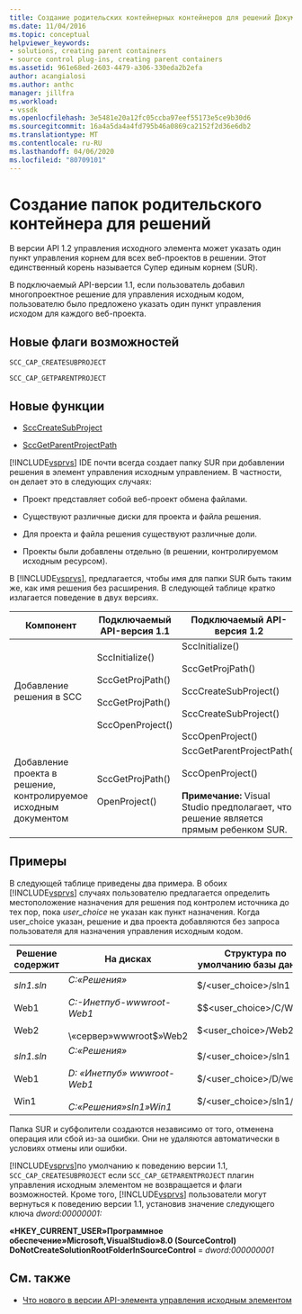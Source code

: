 ```yaml
---
title: Создание родительских контейнерных контейнеров для решений Документы Майкрософт
ms.date: 11/04/2016
ms.topic: conceptual
helpviewer_keywords:
- solutions, creating parent containers
- source control plug-ins, creating parent containers
ms.assetid: 961e68ed-2603-4479-a306-330eda2b2efa
author: acangialosi
ms.author: anthc
manager: jillfra
ms.workload:
- vssdk
ms.openlocfilehash: 3e5481e20a12fc05ccba97eef55173e5ce9b30d6
ms.sourcegitcommit: 16a4a5da4a4fd795b46a0869ca2152f2d36e6db2
ms.translationtype: MT
ms.contentlocale: ru-RU
ms.lasthandoff: 04/06/2020
ms.locfileid: "80709101"
---
```

# <a name="create-parent-container-folders-for-solutions"></a>Создание папок родительского контейнера для решений
В версии API 1.2 управления исходного элемента может указать один пункт управления корнем для всех веб-проектов в решении. Этот единственный корень называется Супер единым корнем (SUR).

 В подключаемый API-версии 1.1, если пользователь добавил многопроектное решение для управления исходным кодом, пользователю было предложено указать один пункт управления исходом для каждого веб-проекта.

## <a name="new-capability-flags"></a>Новые флаги возможностей
 `SCC_CAP_CREATESUBPROJECT`

 `SCC_CAP_GETPARENTPROJECT`

## <a name="new-functions"></a>Новые функции
- [SccCreateSubProject](../../extensibility/scccreatesubproject-function.md)

- [SccGetParentProjectPath](../../extensibility/sccgetparentprojectpath-function.md)

 [!INCLUDE[vsprvs](../../code-quality/includes/vsprvs_md.md)] IDE почти всегда создает папку SUR при добавлении решения в элемент управления исходным управлением. В частности, он делает это в следующих случаях:

- Проект представляет собой веб-проект обмена файлами.

- Существуют различные диски для проекта и файла решения.

- Для проекта и файла решения существуют различные доли.

- Проекты были добавлены отдельно (в решении, контролируемом исходным ресурсом).

В [!INCLUDE[vsprvs](../../code-quality/includes/vsprvs_md.md)], предлагается, чтобы имя для папки SUR быть таким же, как имя решения без расширения. В следующей таблице кратко излагается поведение в двух версиях.

|Компонент|Подключаемый API-версия 1.1|Подключаемый API-версия 1.2|
|-------------| - | - |
|Добавление решения в SCC|SccInitialize()<br /><br /> SccGetProjPath()<br /><br /> SccGetProjPath()<br /><br /> SccOpenProject()|SccInitialize()<br /><br /> SccGetProjPath()<br /><br /> SccCreateSubProject()<br /><br /> SccCreateSubProject()<br /><br /> SccOpenProject()|
|Добавление проекта в решение, контролируемое исходным документом|SccGetProjPath()<br /><br /> OpenProject()|SccGetParentProjectPath()<br /><br /> SccOpenProject()<br /><br />  **Примечание:**  Visual Studio предполагает, что решение является прямым ребенком SUR.|

## <a name="examples"></a>Примеры
 В следующей таблице приведены два примера. В обоих [!INCLUDE[vsprvs](../../code-quality/includes/vsprvs_md.md)] случаях пользователю предлагается определить местоположение назначения для решения под контролем источника до тех пор, пока *user_choice* не указан как пункт назначения. Когда user_choice указан, решение и два проекта добавляются без запроса пользователя для назначения управления исходным кодом.

|Решение содержит|На дисках|Структура по умолчанию базы данных|
|-----------------------|-----------------------|--------------------------------|
|*sln1.sln*<br /><br /> Web1<br /><br /> Web2|*C:«Решения»*<br /><br /> *C:-Инетпуб-wwwroot-Web1*<br /><br /> \\«сервер»wwwroot$»Web2|$/<user_choice>/sln1<br /><br /> $$<user_choice>/C/Web1<br /><br /> $<user_choice>/Web2|
|*sln1.sln*<br /><br /> Web1<br /><br /> Win1|*C:«Решения»*<br /><br /> *D: «Инетпуб» wwwroot-Web1*<br /><br /> *C:«Решения»sln1»Win1*|$/<user_choice>/sln1<br /><br /> $/<user_choice>/D/web1<br /><br /> $/<user_choice>/sln1/win1|

 Папка SUR и субфолители создаются независимо от того, отменена операция или сбой из-за ошибки. Они не удаляются автоматически в условиях отмены или ошибки.

 [!INCLUDE[vsprvs](../../code-quality/includes/vsprvs_md.md)]по умолчанию к поведению версии 1.1, `SCC_CAP_CREATESUBPROJECT` если `SCC_CAP_GETPARENTPROJECT` плагин управления исходным элементом не возвращается и флаги возможностей. Кроме того, [!INCLUDE[vsprvs](../../code-quality/includes/vsprvs_md.md)] пользователи могут вернуться к поведению версии 1.1, установив значение следующего ключа *dword:00000001:*

 **«HKEY_CURRENT_USER»Программное обеспечение»Microsoft,VisualStudio»8.0 (SourceControl) DoNotCreateSolutionRootFolderInSourceControl** = *dword:000000001*

## <a name="see-also"></a>См. также
- [Что нового в версии API-элемента управления исходным элементом](../../extensibility/internals/what-s-new-in-the-source-control-plug-in-api-version-1-2.md)
